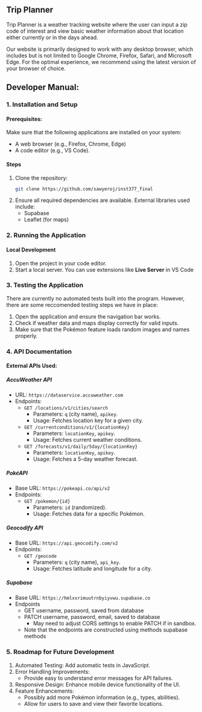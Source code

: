 ## Trip Planner

Trip Planner is a weather tracking website where the user can input a zip code of interest and view basic weather information about that location either currently or in the days ahead.

Our website is primarily designed to work with any desktop browser, which includes but is not limited to Google Chrome, Firefox, Safari, and Microsoft Edge. For the optimal experience, we recommend using the latest version of your browser of choice.

## Developer Manual:

### 1. Installation and Setup

#### Prerequisites:
Make sure that the following applications are installed on your system:
- A web browser (e.g., Firefox, Chrome, Edge)
- A code editor (e.g., VS Code).

#### Steps
1. Clone the repository:
   ```bash
   git clone https://github.com/sawyeroj/inst377_final
   ```
2. Ensure all required dependencies are available. External libraries used include:
   - Supabase
   - Leaflet (for maps)

### 2. Running the Application

#### Local Development
1. Open the project in your code editor.
2. Start a local server. You can use extensions like **Live Server** in VS Code 

### 3. Testing the Application
There are currently no automated tests built into the program. However, there are some reccomended testing steps we have in place:
1. Open the application and ensure the navigation bar works.
2. Check if weather data and maps display correctly for valid inputs.
3. Make sure that the Pokémon feature loads random images and names properly.

### 4. API Documentation

#### External APIs Used:

##### AccuWeather API
- URL: `https://dataservice.accuweather.com`
- Endpoints:
  - `GET /locations/v1/cities/search`
    - Parameters: `q` (city name), `apikey`.
    - Usage: Fetches location key for a given city.
  - `GET /currentconditions/v1/{locationKey}`
    - Parameters: `locationKey`, `apikey`.
    - Usage: Fetches current weather conditions.
  - `GET /forecasts/v1/daily/5day/{locationKey}`
    - Parameters: `locationKey`, `apikey`.
    - Usage: Fetches a 5-day weather forecast.

##### PokéAPI
- Base URL: `https://pokeapi.co/api/v2`
- Endpoints:
  - `GET /pokemon/{id}`
    - Parameters: `id` (randomized).
    - Usage: Fetches data for a specific Pokémon.

##### Geocodify API
- Base URL: `https://api.geocodify.com/v2`
- Endpoints:
  - `GET /geocode`
    - Parameters: `q` (city name), `api_key`.
    - Usage: Fetches latitude and longitude for a city.
##### Supabase
- Base URL: `https://hmlxxrimuutrnbyiyvwu.supabase.co`
- Endpoints
  - GET username, password, saved from database
  - PATCH username, password, email, saved to database
     - May need to adjust CORS settings to enable PATCH if in sandbox.
  - Note that the endpoints are constructed using methods supabase methods  

### 5. Roadmap for Future Development
1. Automated Testing: Add automatic tests in JavaScript.
2. Error Handling Improvements:
   - Provide easy to understand error messages for API failures.
3. Responsive Design: Enhance mobile device functionality of the UI.
4. Feature Enhancements:
   - Possibly add more Pokémon information (e.g., types, abilities).
   - Allow for users to save and view their favorite locations.

